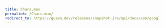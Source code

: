 ```yaml
---
title: Chars.max
permalink: /Chars.max/
redirect_to: https://guava.dev/releases/snapshot-jre/api/docs/com/google/common/primitives/Chars.html#max-char...-
---
```

